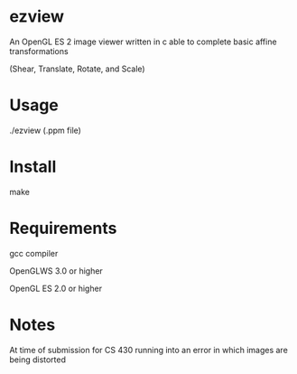 # ezview
An OpenGL ES 2 image viewer written in c able to complete basic affine transformations 

(Shear, Translate, Rotate, and Scale)


# Usage
./ezview (.ppm file)


# Install
make


# Requirements
gcc compiler

OpenGLWS 3.0 or higher

OpenGL ES 2.0 or higher


# Notes
At time of submission for CS 430 running into an error in which images are being distorted
